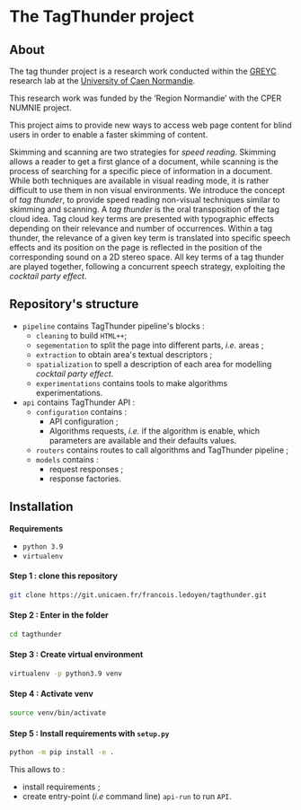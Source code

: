 # The TagThunder project

## About

The tag thunder project is a research work conducted within the [GREYC](https://www.greyc.fr/) research lab at the [University of Caen Normandie](http://www.unicaen.fr/).

This research work was funded by the ’Region Normandie’ with the CPER NUMNIE project.

This project aims to provide new ways to access web page  content for blind users in order to enable a faster skimming of content.

Skimming and scanning are two strategies for *speed reading*. Skimming allows a reader to get a first glance of a document, while scanning is the process of searching for a specific piece  of information in a document. While both techniques are available in visual reading mode, it is rather difficult to use them in non visual environments. We introduce the concept of *tag thunder*, to provide  speed reading non-visual techniques similar to skimming and scanning. A *tag thunder* is the oral transposition of the  tag cloud idea. Tag cloud key terms are presented with typographic effects  depending on their relevance and number of occurrences. Within a tag thunder, the relevance of a given key term is  translated into  specific speech effects and its position on the page is reflected in the position of the corresponding sound on a 2D stereo  space. All key terms of a tag thunder are played together, following a  concurrent speech strategy, exploiting the *cocktail party effect*.

## Repository's structure

<!--command line to make the tree :tree tagthunder -L 3 -I '__*|*.egg*' | xclip -selection c-->

- `pipeline` contains TagThunder pipeline's blocks : 
  - `cleaning` to build `HTML++`;
  - `segementation` to split the page into different parts, *i.e.* areas ; 
  - `extraction` to obtain area's textual descriptors ; 
  - `spatialization` to spell a description of each area for modelling *cocktail party effect*.
  - `experimentations` contains tools to make algorithms experimentations.
- `api` contains TagThunder API : 
  - `configuration` contains :
    - API configuration ;
    - Algorithms requests, *i.e.* if the algorithm is enable, which parameters are available and their defaults values.
  - `routers` contains routes to call algorithms and TagThunder pipeline ;
  - `models` contains : 
    - request responses ;
    - response factories.
    <!-- - `data` contains webpage corpus and tools to build them.-->

## Installation

**Requirements**

+ `python 3.9`
+ `virtualenv`

#### Step 1 : clone this repository


```sh
git clone https://git.unicaen.fr/francois.ledoyen/tagthunder.git
```

#### Step 2 : Enter in the folder
```sh
cd tagthunder
```

#### Step 3 : Create virtual environment
```sh
virtualenv -p python3.9 venv
```

#### Step 4 : Activate venv
```sh
source venv/bin/activate
```

#### Step 5 : Install requirements with `setup.py`
```sh
python -m pip install -e .
```

This allows to :
  - install requirements ;
  - create entry-point (*i.e* command line) `api-run` to run `API`.




